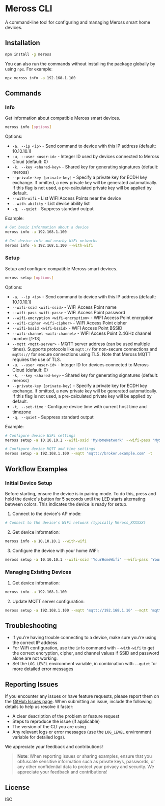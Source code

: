 # Meross CLI

A command-line tool for configuring and managing Meross smart home devices.

## Installation

```bash
npm install -g meross
```

You can also run the commands without installing the package globally by using `npx`. For example:

```bash
npx meross info -a 192.168.1.100
```

## Commands

### Info

Get information about compatible Meross smart devices.

```bash
meross info [options]
```

Options:

- `-a, --ip <ip>` - Send command to device with this IP address (default: 10.10.10.1)
- `-u, --user <user-id>` - Integer ID used by devices connected to Meross Cloud (default: 0)
- `-k, --key <shared-key>` - Shared key for generating signatures (default: meross)
- `--private-key [private-key]` - Specify a private key for ECDH key exchange. If omitted, a new private key will be generated automatically. If this flag is not used, a pre-calculated private key will be applied by default.
- `--with-wifi` - List WIFI Access Points near the device
- `--with-ability` - List device ability list
- `-q, --quiet` - Suppress standard output

Example:

```bash
# Get basic information about a device
meross info -a 192.168.1.100

# Get device info and nearby WiFi networks
meross info -a 192.168.1.100 --with-wifi
```

### Setup

Setup and configure compatible Meross smart devices.

```bash
meross setup [options]
```

Options:

- `-a, --ip <ip>` - Send command to device with this IP address (default: 10.10.10.1)
- `--wifi-ssid <wifi-ssid>` - WIFI Access Point name
- `--wifi-pass <wifi-pass>` - WIFI Access Point password
- `--wifi-encryption <wifi-encryption>` - WIFI Access Point encryption
- `--wifi-cipher <wifi-cipher>` - WIFI Access Point cipher
- `--wifi-bssid <wifi-bssid>` - WIFI Access Point BSSID
- `--wifi-channel <wifi-channel>` - WIFI Access Point 2.4GHz channel number [1-13]
- `--mqtt <mqtt-server>` - MQTT server address (can be used multiple times). Supports protocols like `mqtt://` for non-secure connections and `mqtts://` for secure connections using TLS. Note that Meross MQTT requires the use of TLS.
- `-u, --user <user-id>` - Integer ID for devices connected to Meross Cloud (default: 0)
- `-k, --key <shared-key>` - Shared key for generating signatures (default: meross)
- `--private-key [private-key]` - Specify a private key for ECDH key exchange. If omitted, a new private key will be generated automatically. If this flag is not used, a pre-calculated private key will be applied by default.
- `-t, --set-time` - Configure device time with current host time and timezone
- `-q, --quiet` - Suppress standard output

Example:

```bash
# Configure device WiFi settings
meross setup -a 10.10.10.1 --wifi-ssid 'MyHomeNetwork' --wifi-pass 'MySecurePassword' --wifi-encryption 3 --wifi-cipher 1 --wifi-channel 6

# Configure device MQTT and time settings
meross setup -a 192.168.1.100 --mqtt 'mqtt://broker.example.com' -t
```

## Workflow Examples

### Initial Device Setup

Before starting, ensure the device is in pairing mode. To do this, press and hold the device's button for 5 seconds until the LED starts alternating between colors. This indicates the device is ready for setup.

1. Connect to the device's AP mode:

```bash
# Connect to the device's WiFi network (typically Meross_XXXXXX)
```

2. Get device information:

```bash
meross info -a 10.10.10.1 --with-wifi
```

3. Configure the device with your home WiFi:

```bash
meross setup -a 10.10.10.1 --wifi-ssid 'YourHomeWifi' --wifi-pass 'YourPassword' --mqtt 'mqtts://192.168.1.2'
```

### Managing Existing Devices

1. Get device information:

```bash
meross info -a 192.168.1.100
```

2. Update MQTT server configuration:

```bash
meross setup -a 192.168.1.100 --mqtt 'mqtt://192.168.1.10' --mqtt 'mqtt://backup.example.com'
```

## Troubleshooting

- If you're having trouble connecting to a device, make sure you're using the correct IP address
- For WiFi configuration, use the `info` command with `--with-wifi` to get the correct encryption, cipher, and channel values if SSID and password alone are not working.
- Set the `LOG_LEVEL` environment variable, in combination with `--quiet` for more detailed error messages

## Reporting Issues

If you encounter any issues or have feature requests, please report them on the [GitHub Issues page](https://github.com/bytespider/meross/issues). When submitting an issue, include the following details to help us resolve it faster:

- A clear description of the problem or feature request
- Steps to reproduce the issue (if applicable)
- The version of the CLI you are using
- Any relevant logs or error messages (use the `LOG_LEVEL` environment variable for detailed logs).

We appreciate your feedback and contributions!

> **Note**: When reporting issues or sharing examples, ensure that you obfuscate sensitive information such as private keys, passwords, or any other confidential data to protect your privacy and security.
> We appreciate your feedback and contributions!

## License

ISC
